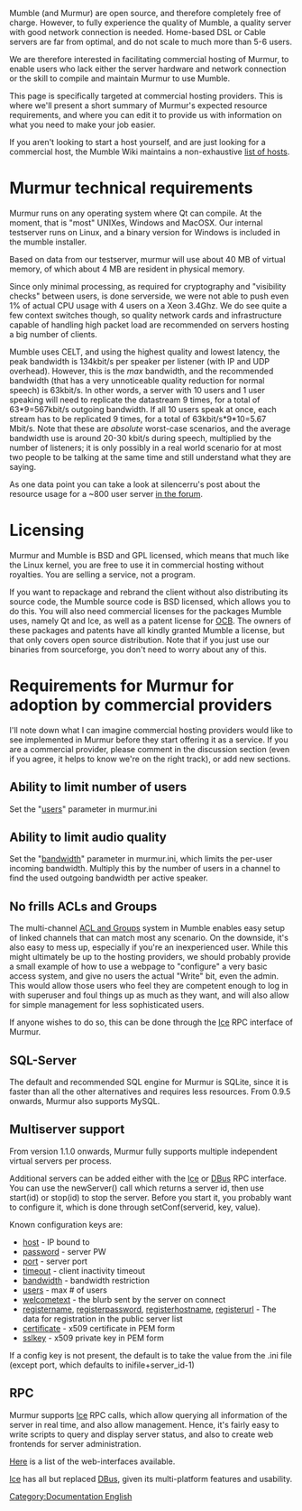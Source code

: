 Mumble (and Murmur) are open source, and therefore completely free of
charge. However, to fully experience the quality of Mumble, a quality
server with good network connection is needed. Home-based DSL or Cable
servers are far from optimal, and do not scale to much more than 5-6
users.

We are therefore interested in facilitating commercial hosting of
Murmur, to enable users who lack either the server hardware and network
connection or the skill to compile and maintain Murmur to use Mumble.

This page is specifically targeted at commercial hosting providers. This
is where we'll present a short summary of Murmur's expected resource
requirements, and where you can edit it to provide us with information
on what you need to make your job easier.

If you aren't looking to start a host yourself, and are just looking for
a commercial host, the Mumble Wiki maintains a non-exhaustive [list of
hosts](Hosters "wikilink").

# Murmur technical requirements

Murmur runs on any operating system where Qt can compile. At the moment,
that is "most" UNIXes, Windows and MacOSX. Our internal testserver runs
on Linux, and a binary version for Windows is included in the mumble
installer.

Based on data from our testserver, murmur will use about 40 MB of
virtual memory, of which about 4 MB are resident in physical memory.

Since only minimal processing, as required for cryptography and
"visibility checks" between users, is done serverside, we were not able
to push even 1% of actual CPU usage with 4 users on a Xeon 3.4Ghz. We do
see quite a few context switches though, so quality network cards and
infrastructure capable of handling high packet load are recommended on
servers hosting a big number of clients.

Mumble uses CELT, and using the highest quality and lowest latency, the
peak bandwidth is 134kbit/s per speaker per listener (with IP and UDP
overhead). However, this is the *max* bandwidth, and the recommended
bandwidth (that has a very unnoticeable quality reduction for normal
speech) is 63kbit/s. In other words, a server with 10 users and 1 user
speaking will need to replicate the datastream 9 times, for a total of
63\*9=567kbit/s outgoing bandwidth. If all 10 users speak at once, each
stream has to be replicated 9 times, for a total of 63kbit/s\*9\*10=5.67
Mbit/s. Note that these are *absolute* worst-case scenarios, and the
average bandwidth use is around 20-30 kbit/s during speech, multiplied
by the number of listeners; it is only possibly in a real world scenario
for at most two people to be talking at the same time and still
understand what they are saying.

As one data point you can take a look at silencerru's post about the
resource usage for a \~800 user server [in the
forum](http://forums.mumble.info/viewtopic.php?f=2&t=597).

# Licensing

Murmur and Mumble is BSD and GPL licensed, which means that much like
the Linux kernel, you are free to use it in commercial hosting without
royalties. You are selling a service, not a program.

If you want to repackage and rebrand the client without also
distributing its source code, the Mumble source code is BSD licensed,
which allows you to do this. You will also need commercial licenses for
the packages Mumble uses, namely Qt and Ice, as well as a patent license
for [OCB](http://www.cs.ucdavis.edu/~rogaway/ocb/). The owners of these
packages and patents have all kindly granted Mumble a license, but that
only covers open source distribution. Note that if you just use our
binaries from sourceforge, you don't need to worry about any of this.

# Requirements for Murmur for adoption by commercial providers

I'll note down what I can imagine commercial hosting providers would
like to see implemented in Murmur before they start offering it as a
service. If you are a commercial provider, please comment in the
discussion section (even if you agree, it helps to know we're on the
right track), or add new sections.

## Ability to limit number of users

Set the "[users](Murmur.ini#users "wikilink")" parameter in murmur.ini

## Ability to limit audio quality

Set the "[bandwidth](Murmur.ini#bandwidth "wikilink")" parameter in
murmur.ini, which limits the per-user incoming bandwidth. Multiply this
by the number of users in a channel to find the used outgoing bandwidth
per active speaker.

## No frills ACLs and Groups

The multi-channel [ACL and Groups](ACL_and_Groups "wikilink") system in
Mumble enables easy setup of linked channels that can match most any
scenario. On the downside, it's also easy to mess up, especially if
you're an inexperienced user. While this might ultimately be up to the
hosting providers, we should probably provide a small example of how to
use a webpage to "configure" a very basic access system, and give no
users the actual "Write" bit, even the admin. This would allow those
users who feel they are competent enough to log in with superuser and
foul things up as much as they want, and will also allow for simple
management for less sophisticated users.

If anyone wishes to do so, this can be done through the
[Ice](Ice "wikilink") RPC interface of Murmur.

## SQL-Server

The default and recommended SQL engine for Murmur is SQLite, since it is
faster than all the other alternatives and requires less resources. From
0.9.5 onwards, Murmur also supports MySQL.

## Multiserver support

From version 1.1.0 onwards, Murmur fully supports multiple independent
virtual servers per process.

Additional servers can be added either with the [Ice](Ice "wikilink") or
[DBus](DBus "wikilink") RPC interface. You can use the newServer() call
which returns a server id, then use start(id) or stop(id) to stop the
server. Before you start it, you probably want to configure it, which is
done through setConf(serverid, key, value).

Known configuration keys are:

  - [host](Murmur.ini#host "wikilink") - IP bound to
  - [password](Murmur.ini#password "wikilink") - server PW
  - [port](Murmur.ini#port "wikilink") - server port
  - [timeout](Murmur.ini#timeout "wikilink") - client inactivity timeout
  - [bandwidth](Murmur.ini#bandwidth "wikilink") - bandwidth restriction
  - [users](Murmur.ini#users "wikilink") - max \# of users
  - [welcometext](Murmur.ini#welcometext "wikilink") - the blurb sent by
    the server on connect
  - [registername](Murmur.ini#registername "wikilink"),
    [registerpassword](Murmur.ini#registerpassword "wikilink"),
    [registerhostname](Murmur.ini#registerhostname "wikilink"),
    [registerurl](Murmur.ini#registerurl "wikilink") - The data for
    registration in the public server list
  - [certificate](Murmur.ini#certificate "wikilink") - x509 certificate
    in PEM form
  - [sslkey](Murmur.ini#sslkey "wikilink") - x509 private key in PEM
    form

If a config key is not present, the default is to take the value from
the .ini file (except port, which defaults to inifile+server_id-1)

## RPC

Murmur supports [Ice](Ice "wikilink") RPC calls, which allow querying
all information of the server in real time, and also allow management.
Hence, it's fairly easy to write scripts to query and display server
status, and also to create web frontends for server administration.

[Here](3rd_Party_Applications "wikilink") is a list of the
web-interfaces available.

[Ice](Ice "wikilink") has all but replaced [DBus](DBus "wikilink"),
given its multi-platform features and usability.

[Category:Documentation
English](Category:Documentation_English "wikilink")